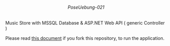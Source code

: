 ###### <p align="center"> PoseUebung-021 </p>

Music Store with MSSQL Database & ASP.NET Web API ( generic Controller ) 


Please read [this document](https://github.com/IxI-Enki/PoseUebung-021/tree/master/MusicStore.Logic/Connections) if you fork this repository, to run the application.


<!--
<div align="center">

  <img src="img/postman.png" alt="postman" width=50%>

  | <img src="img/url1.png" alt="url1" width=50%> | <img src="img/url2.png" alt="url2" width=50%> |
  |:---------------------------------------------:|:---------------------------------------------:|

  <img src="img/MusicStore.png" alt="uml">

</div>
-->
